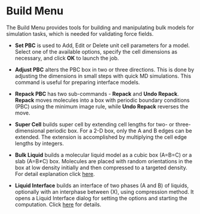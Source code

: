 # Build Menu

The Build Menu provides tools for building and manipulating bulk models for simulation tasks, which is needed for validating force fields.

- **Set PBC** is used to Add, Edit or Delete unit cell parameters for a model. Select one of the available options, specify the cell dimensions as necessary, and click **OK** to launch the job. 

- **Adjust PBC** alters the PBC box in two or three directions.  This is done by adjusting the dimensions in small steps with quick MD simulations. This command is useful for preparing interface models.

- **Repack PBC** has two sub-commands - **Repack** and **Undo Repack**. **Repack** moves molecules into a box with periodic boundary conditions (PBC) using the minimum image rule, while **Undo Repack** reverses the move. 

- **Super Cell** builds super cell by extending cell lengths for two- or three-dimensional periodic box. For a 2-D box, only the A and B edges can be extended. The extension is accomplished by multiplying the cell edge lengths by integers.    

- **Bulk Liquid** builds a molecular liquid model as a cubic box (A=B=C) or a slab (A=B≠C) box. Molecules are placed with random orientations in the box at low density initially and then compressed to a targeted density. For detail explanation click [here](./Build-Liquid-Bulk.md).

- **Liquid Interface** builds an interface of two phases (A and B) of liquids, optionally with an interphase between (X), using compression method. It opens a Liquid Interface dialog for setting the options and starting the computation. Click [here](./build-Liquid-Interface.md) for details.
